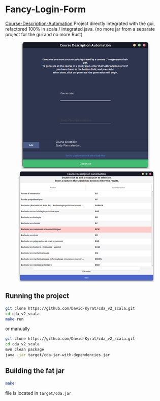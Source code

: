 # Fancy-Login-Form

[Course-Description-Automation](https://github.com/David-Kyrat/Course-Description-Automation) Project directly integrated with the gui,
refactored 100% in scala / integrated java.
(no more jar from a separate project for the gui and no more Rust)


<p align="center">
  <img src="./src/main/files/res/screenshot1.png" height="400" hspace="10px">

  <img src="./src/main/files/res/screenshot2.png" height="350" hspace="10px">
</p>


## Running the project

```bash
git clone https://github.com/David-Kyrat/cda_v2_scala.git
cd cda_v2_scala
make run
```

or manually

```bash
git clone https://github.com/David-Kyrat/cda_v2_scala.git
cd cda_v2_scala
mvn clean package
java -jar target/cda-jar-with-dependencies.jar
```

## Building the fat jar

```bash
make
```

file is located in `target/cda.jar`
